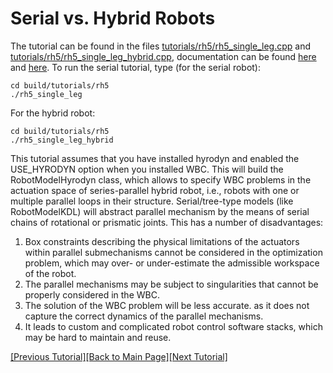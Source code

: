 # Serial vs. Hybrid Robots

The tutorial can be found in the files [tutorials/rh5/rh5_single_leg.cpp](https://github.com/ARC-OPT/wbc/blob/master/tutorials/rh5/rh5_single_leg.cpp) and [tutorials/rh5/rh5_single_leg_hybrid.cpp](https://github.com/ARC-OPT/wbc/blob/master/tutorials/rh5/rh5_single_leg_hybrid.cpp), documentation can be found [here](https://arc-opt.github.io/wbc/rh5__single__leg_8cpp.html) and [here](https://arc-opt.github.io/wbc/rh5__single__leg__hybrid_8cpp.html).
To run the serial tutorial, type (for the serial robot):
```
cd build/tutorials/rh5
./rh5_single_leg
```
For the hybrid robot:
```
cd build/tutorials/rh5
./rh5_single_leg_hybrid
```

This tutorial assumes that you have installed hyrodyn and enabled the USE_HYRODYN option when you installed WBC. This will build the RobotModelHyrodyn class, which allows to specify WBC problems in the actuation space of series-parallel hybrid robot, i.e., robots with one or multiple parallel loops in their structure. Serial/tree-type models (like RobotModelKDL) will abstract parallel mechanism by the means of serial chains of rotational or prismatic joints. This has a number of disadvantages:
1) Box constraints describing the physical limitations of
the actuators within parallel submechanisms cannot be
considered in the optimization problem, which may
over- or under-estimate the admissible workspace of
the robot.
2) The parallel mechanisms may be subject to singularities that cannot be properly considered in the WBC.
3) The solution of the WBC problem will be less accurate.
as it does not capture the correct dynamics of the
parallel mechanisms.
4) It leads to custom and complicated robot control software stacks, which may be hard to maintain and reuse.

[[Previous Tutorial]](https://arc-opt.github.io/Documentation/tutorials/vel_floating_base_robots.html)[[Back to Main Page]](https://arc-opt.github.io/Documentation)[[Next Tutorial]](https://arc-opt.github.io/Documentation/tutorials/vel_serial_robot.html)
